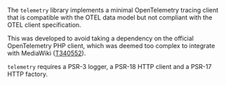 The `telemetry` library implements a minimal OpenTelemetry tracing client
that is compatible with the OTEL data model but not compliant with the OTEL client specification.

This was developed to avoid taking a dependency on the official OpenTelemetry PHP client,
which was deemed too complex to integrate with MediaWiki ([T340552](https://phabricator.wikimedia.org/T340552)).

`telemetry` requires a PSR-3 logger, a PSR-18 HTTP client and a PSR-17 HTTP factory.
